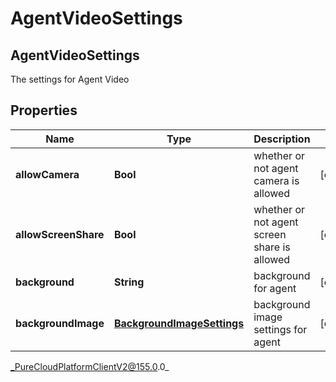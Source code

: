 # AgentVideoSettings

## AgentVideoSettings
The settings for Agent Video

## Properties

|Name | Type | Description | Notes|
|------------ | ------------- | ------------- | -------------|
| **allowCamera** | **Bool** | whether or not agent camera is allowed | [optional] |
| **allowScreenShare** | **Bool** | whether or not agent screen share is allowed | [optional] |
| **background** | **String** | background for agent | [optional] |
| **backgroundImage** | [**BackgroundImageSettings**](BackgroundImageSettings) | background image settings for agent | [optional] |



_PureCloudPlatformClientV2@155.0.0_
